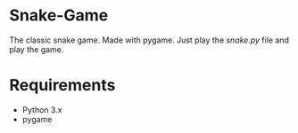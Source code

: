 # Snake-Game
The classic snake game. Made with pygame.
Just play the *snake.py* file and play the game.

# Requirements
- Python 3.x
- pygame